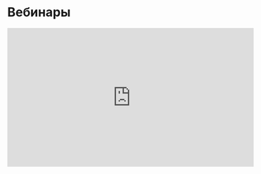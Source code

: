 # Вебинары


<iframe width="560" height="315" src="https://www.youtube.com/embed/videoseries?list=-Lc92BLvPjk&list=PLZQAoBMxaLktez5yTh2JHMcNzuFCl7E4F" frameborder="0" allow="autoplay; encrypted-media" allowfullscreen></iframe>